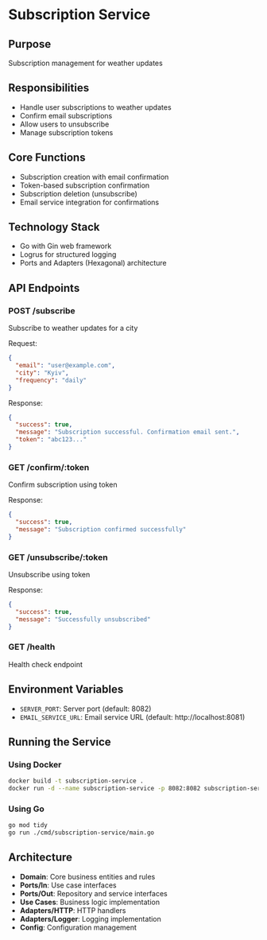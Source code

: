 # Subscription Service

## Purpose
Subscription management for weather updates

## Responsibilities
- Handle user subscriptions to weather updates
- Confirm email subscriptions
- Allow users to unsubscribe
- Manage subscription tokens

## Core Functions
- Subscription creation with email confirmation
- Token-based subscription confirmation
- Subscription deletion (unsubscribe)
- Email service integration for confirmations

## Technology Stack
- Go with Gin web framework
- Logrus for structured logging
- Ports and Adapters (Hexagonal) architecture

## API Endpoints

### POST /subscribe
Subscribe to weather updates for a city

Request:
```json
{
  "email": "user@example.com",
  "city": "Kyiv",
  "frequency": "daily"
}
```

Response:
```json
{
  "success": true,
  "message": "Subscription successful. Confirmation email sent.",
  "token": "abc123..."
}
```

### GET /confirm/:token
Confirm subscription using token

Response:
```json
{
  "success": true,
  "message": "Subscription confirmed successfully"
}
```

### GET /unsubscribe/:token
Unsubscribe using token

Response:
```json
{
  "success": true,
  "message": "Successfully unsubscribed"
}
```

### GET /health
Health check endpoint

## Environment Variables
- `SERVER_PORT`: Server port (default: 8082)
- `EMAIL_SERVICE_URL`: Email service URL (default: http://localhost:8081)

## Running the Service

### Using Docker
```bash
docker build -t subscription-service .
docker run -d --name subscription-service -p 8082:8082 subscription-service
```

### Using Go
```bash
go mod tidy
go run ./cmd/subscription-service/main.go
```

## Architecture
- **Domain**: Core business entities and rules
- **Ports/In**: Use case interfaces
- **Ports/Out**: Repository and service interfaces
- **Use Cases**: Business logic implementation
- **Adapters/HTTP**: HTTP handlers
- **Adapters/Logger**: Logging implementation
- **Config**: Configuration management 